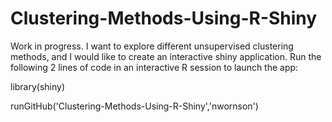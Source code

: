 # Clustering-Methods-Using-R-Shiny
Work in progress.  I want to explore different unsupervised clustering methods, and I would like to create an interactive shiny application.  Run the following 2 lines of code in an interactive R session to launch the app:

library(shiny)

runGitHub('Clustering-Methods-Using-R-Shiny','nwornson')
